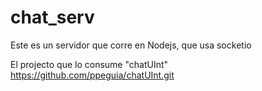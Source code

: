 # chat_serv
Este es un servidor que corre en Nodejs, que usa socketio

El projecto que lo consume "chatUInt" https://github.com/ppeguia/chatUInt.git
